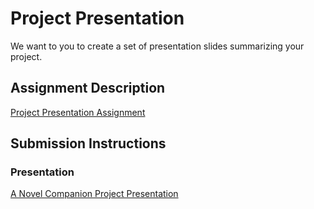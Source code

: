 # Project Presentation
We want to you to create a set of presentation slides summarizing your project.

## Assignment Description
[Project Presentation Assignment](https://education.launchcode.org/liftoff/assignments/project-presentation/)

## Submission Instructions

### Presentation
[A Novel Companion Project Presentation](https://docs.google.com/presentation/d/1oi1Tr2CwZd97iGwzALOtNJpbwKT-HptkTTntYLZJ7AA/edit?usp=sharing)
